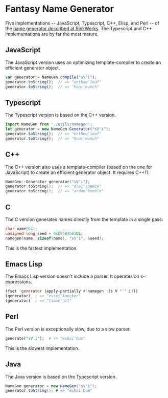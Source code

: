 # Fantasy Name Generator

Five implementations -- JavaScript, Typescript, C++, Elisp, and Perl -- of the
[name generator described at RinkWorks](http://rinkworks.com/namegen/).
The Typescript and C++ implementations are by far the most mature.


## JavaScript

The JavaScript version uses an optimizing template-compiler to create
an efficient generator object.

```javascript
var generator = NameGen.compile("sV'i");
generator.toString();  // => "entheu'loaf"
generator.toString();  // => "honi'munch"
```

## Typescript

The Typescript version is based on the C++ version.

```typescript
import NameGen from "./utils/namegen";
let generator = new NameGen.Generator("sV'i");
generator.toString();  // => "entheu'loaf"
generator.toString();  // => "honi'munch"
```

## C++

The C++ version also uses a template-compiler (based on the one for JavaScript)
to create an efficient generator object. It requires C++11.

```c++
NameGen::Generator generator("sV'i");
generator.toString();  // => "drai'sneeze"
generator.toString();  // => "ardou'bumble"
```

## C

The C version generates names directly from the template in a single pass:

```c
char name[64];
unsigned long seed = 0xb9584b61UL;
namegen(name, sizeof(name), "sV'i", &seed);
```

This is the fastest implementation.

## Emacs Lisp

The Emacs Lisp version doesn't include a parser. It operates on
s-expressions.

```el
(fset 'generator (apply-partially #'namegen '(s V "'" i)))
(generator)  ; => "essei'knocker"
(generator)  ; => "tiaoe'nit"
```

## Perl

The Perl version is exceptionally slow, due to a slow parser.

```perl
generate("sV'i");  # => "echoi'bum"
```

This is the slowest implementation.

## Java

The Java version is based on the Typescript version.

```java
NameGen generator = new NameGen("sV'i");
generator.toString(); # => "echoi'bum"
```